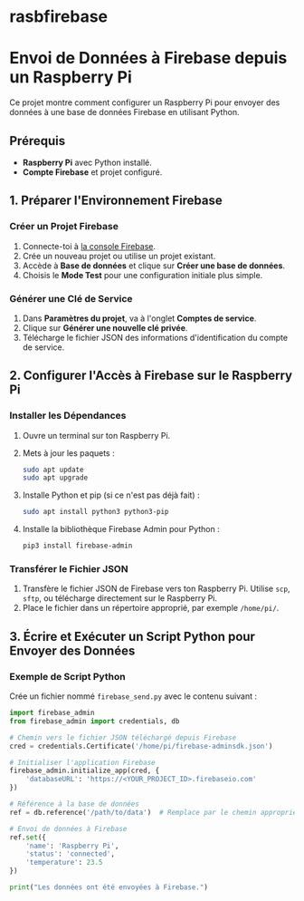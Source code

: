 # rasbfirebase

# Envoi de Données à Firebase depuis un Raspberry Pi

Ce projet montre comment configurer un Raspberry Pi pour envoyer des données à une base de données Firebase en utilisant Python.

## Prérequis

- **Raspberry Pi** avec Python installé.
- **Compte Firebase** et projet configuré.

## 1. Préparer l'Environnement Firebase

### Créer un Projet Firebase

1. Connecte-toi à [la console Firebase](https://console.firebase.google.com/).
2. Crée un nouveau projet ou utilise un projet existant.
3. Accède à **Base de données** et clique sur **Créer une base de données**.
4. Choisis le **Mode Test** pour une configuration initiale plus simple.

### Générer une Clé de Service

1. Dans **Paramètres du projet**, va à l'onglet **Comptes de service**.
2. Clique sur **Générer une nouvelle clé privée**.
3. Télécharge le fichier JSON des informations d'identification du compte de service.

## 2. Configurer l'Accès à Firebase sur le Raspberry Pi

### Installer les Dépendances

1. Ouvre un terminal sur ton Raspberry Pi.
2. Mets à jour les paquets :

    ```bash
    sudo apt update
    sudo apt upgrade
    ```

3. Installe Python et pip (si ce n'est pas déjà fait) :

    ```bash
    sudo apt install python3 python3-pip
    ```

4. Installe la bibliothèque Firebase Admin pour Python :

    ```bash
    pip3 install firebase-admin
    ```

### Transférer le Fichier JSON

1. Transfère le fichier JSON de Firebase vers ton Raspberry Pi. Utilise `scp`, `sftp`, ou télécharge directement sur le Raspberry Pi.
2. Place le fichier dans un répertoire approprié, par exemple `/home/pi/`.

## 3. Écrire et Exécuter un Script Python pour Envoyer des Données

### Exemple de Script Python

Crée un fichier nommé `firebase_send.py` avec le contenu suivant :

```python
import firebase_admin
from firebase_admin import credentials, db

# Chemin vers le fichier JSON téléchargé depuis Firebase
cred = credentials.Certificate('/home/pi/firebase-adminsdk.json')

# Initialiser l'application Firebase
firebase_admin.initialize_app(cred, {
    'databaseURL': 'https://<YOUR_PROJECT_ID>.firebaseio.com'
})

# Référence à la base de données
ref = db.reference('/path/to/data')  # Remplace par le chemin approprié dans ta base de données

# Envoi de données à Firebase
ref.set({
    'name': 'Raspberry Pi',
    'status': 'connected',
    'temperature': 23.5
})

print("Les données ont été envoyées à Firebase.")
